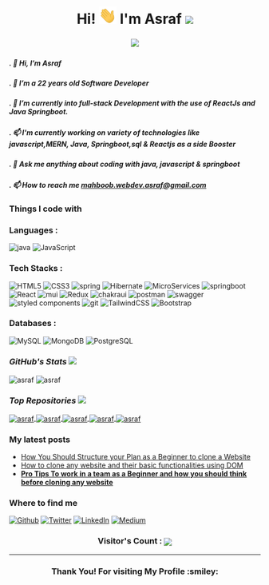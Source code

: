 <h1 align="center"> Hi! <img src="https://raw.githubusercontent.com/ABSphreak/ABSphreak/master/gifs/Hi.gif" width="35"/> I'm  Asraf <img src="https://emojis.slackmojis.com/emojis/images/1531849430/4246/blob-sunglasses.gif?1531849430" width="30"/></h1>

<h3 align="center"> <img src="https://readme-typing-svg.herokuapp.com?color=007FFF&lines=Full+Stack+Developer+%3A)" /> </h3>

<!-- <h3><i>A Passionate & Enthusiastic Full-Stack Web Developer</i></h3> -->
<!-- <p>From Starting Learning Machine Design  to the running sets of logics in the javascript Engine,The journey of learning has been great. I am fascinating about how a chunks of code can do magics. I am more excited to be a part of those revolutionary ideas that will gonna  impact the billions of lives,That's why I joined coding bootcamp to accelerate my gears of intense learning desires in the Full Stack Web Development. </p> -->

##### . 👋 Hi, I’m  Asraf
##### . 👀 I’m a 22 years old Software Developer
##### . 🌱 I’m currently into full-stack Development with the use of ReactJs and Java Springboot.
##### . 📫 I'm currently working on variety of technologies like javascript,MERN, Java, Springboot,sql & Reactjs as a side Booster
##### . 🌱 Ask me anything about coding with java, javascript & springboot
<!-- ##### . 💞️ I’m looking for full-time opportunity in frontend || backend || full-stack -->
##### . 📫 How to reach me mahboob.webdev.asraf@gmail.com

<h3>Things I code with</h3>

<h3 align="left">Languages :</h3>
<div align="left">
 <img alt="java" src="https://img.shields.io/badge/Java-ED8B00?style=for-the-badge&logo=java&logoColor=white" />	
  <img alt="JavaScript" src="https://img.shields.io/badge/javascript-%23323330.svg?style=for-the-badge&logo=javascript&logoColor=%23F7DF1E"/> 
<!--   <img alt="Python" src="https://img.shields.io/badge/python-%2314354C.svg?style=for-the-badge&logo=python&logoColor=white"/> -->
</div>

<h3 align="left">Tech Stacks :</h3>
<div align="left">
<img alt="HTML5" src="https://img.shields.io/badge/html5-%23E34F26.svg?style=for-the-badge&logo=html5&logoColor=white"/>
<img alt="CSS3" src="https://img.shields.io/badge/css3-%231572B6.svg?style=for-the-badge&logo=css3&logoColor=white"/> 
<!-- <img alt="JavaScript" src="https://img.shields.io/badge/javascript-%23323330.svg?style=for-the-badge&logo=javascript&logoColor=%23F7DF1E"/> 
<img alt="Java" src="https://img.shields.io/badge/Java-ED8B00?style=for-the-badge&logo=Java&logoColor=white" /> -->
<img alt="spring" src="https://img.shields.io/badge/Spring-6DB33F?style=for-the-badge&logo=spring&logoColor=white" />
	<img alt="Hibernate" src="https://img.shields.io/badge/Hibernate-6f5166?style=for-the-badge&logo=Hibernate&logoColor=white" />
	<img alt="MicroServices" src="https://img.shields.io/badge/MicroServices-6DB33F?style=for-the-badge&logo=MicroServices&logoColor=white" />
<img alt="springboot" src="https://img.shields.io/badge/SpringBoot-6DB33F?style=for-the-badge&logo=springboot&logoColor=white" />
<!-- <img alt="NodeJS" src="https://img.shields.io/badge/node.js-%2343853D.svg?style=for-the-badge&logo=node-dot-js&logoColor=white"/> -->
<!-- <img alt="ExpressJS" src="https://img.shields.io/badge/Express.js-000000?style=for-the-badge&logo=express&logoColor=white"/> -->
<img alt="React" src="https://img.shields.io/badge/react-%2320232a.svg?style=for-the-badge&logo=react&logoColor=%2361DAFB"/>
<img alt="mui" src="https://img.shields.io/badge/Material%20UI-007FFF?style=for-the-badge&logo=mui&logoColor=white"/>
<img alt="Redux" src="https://img.shields.io/badge/Redux-593D88?style=for-the-badge&logo=redux&logoColor=white"/>
<img alt="chakraui" src="https://img.shields.io/badge/Chakra--UI-319795?style=for-the-badge&logo=chakra-ui&logoColor=white"/>
<img alt="postman" src="https://img.shields.io/badge/Postman-EF5B25?style=for-the-badge&logo=postman&logoColor=white"/>
	<img alt="swagger" src="https://img.shields.io/badge/Swagger-6DB33F?style=for-the-badge&logo=Swagger&logoColor=white"/>
	
<img alt="styled components" src="https://img.shields.io/badge/Styled_Components-db7092?style=for-the-badge&logo=styled-components&logoColor=white"/>
<img alt="git" src="https://img.shields.io/badge/Git-F05032?style=for-the-badge&logo=git&logoColor=white"/>
	
	

<img alt="TailwindCSS" src="https://img.shields.io/badge/Tailwind_CSS-38B2AC?style=for-the-badge&logo=tailwind-css&logoColor=white"/> 
<img alt="Bootstrap" src="https://img.shields.io/badge/bootstrap-%23563D7C.svg?style=for-the-badge&logo=bootstrap&logoColor=white"/>
<!-- <img alt="sass" src="https://img.shields.io/badge/Sass-CC6699?style=for-the-badge&logo=sass&logoColor=white"/> -->
<br>

<!-- <img alt="NextJS" src="https://img.shields.io/badge/next.js-000000?style=for-the-badge&logo=nextdotjs&logoColor=white"/> -->
<!-- <img alt="sockteio" src="https://img.shields.io/badge/Socket.io-010101?&style=for-the-badge&logo=Socket.io&logoColor=white"/> -->
</div>



<h3 align="left">Databases :</h3>
<div align="left">
  <img alt="MySQL" src="https://img.shields.io/badge/mysql-%2300f.svg?style=for-the-badge&logo=mysql&logoColor=white"/>
  <img alt="MongoDB" src ="https://img.shields.io/badge/MongoDB-4EA94B?style=for-the-badge&logo=mongodb&logoColor=white"/>
<!--   <img alt="SQLite" src ="https://img.shields.io/badge/sqlite-%2307405e.svg?style=for-the-badge&logo=sqlite&logoColor=white"/> -->
  <img alt="PostgreSQL" src ="https://img.shields.io/badge/PostgreSQL-316192?style=for-the-badge&logo=postgresql&logoColor=white"/>
</div>


<!-- <h3 align="left">Hosting :</h3>-->
<!-- <div align="left"> -->
<!--   <img alt="AWS" src="https://img.shields.io/badge/Amazon_AWS-FF9900?style=for-the-badge&logo=amazonaws&logoColor=white"/> -->
<!--   <img alt="DigitalOcean" src="https://img.shields.io/badge/DigitalOcean-%230167ff.svg?style=for-the-badge&logo=digitalOcean&logoColor=white"/> -->
<!--   <img alt="Firebase" src="https://img.shields.io/badge/firebase-%23039BE5.svg?style=for-the-badge&logo=firebase"/>
  <img alt="Heroku" src="https://img.shields.io/badge/heroku-%23430098.svg?style=for-the-badge&logo=heroku&logoColor=white"/>
  <img alt="Vercel" src="https://img.shields.io/badge/Vercel-000000?style=for-the-badge&logo=vercel&logoColor=white"/>
  <img alt="Netlify" src="https://img.shields.io/badge/Netlify-00C7B7?style=for-the-badge&logo=netlify&logoColor=white"/> -->
<!-- </div><br/> -->



<h3><i>GitHub's Stats <img src="https://camo.githubusercontent.com/f11b92476ee793cfe97f20e0564ab552bd9bd670179d7b6772c59bb4d3218ca6/68747470733a2f2f692e70696e696d672e636f6d2f6f726967696e616c732f36352f63342f66342f36356334663435323537316265313236316539633632336637646134383861632e676966" width="35"/></i></h3>
<p>
<img align="center" src="https://github-readme-stats.vercel.app/api?username=mm-asraf&count_private=true&show_icons=true&include_all_commits=true&hide=issues,contribs&border_radius=0&locale=en" alt="asraf" height="139"/>
	<img align="center" src="https://github-readme-stats.vercel.app/api/top-langs/?username=mm-asraf&layout=compact&exclude_repo=FT-WEB-12-U3-C4-Eval&border_radius=0" alt="asraf" height="139" />
</p>




<h3><i>Top Repositories <img src="https://external-content.duckduckgo.com/iu/?u=https%3A%2F%2Fblog.rapidapi.com%2Fwp-content%2Fuploads%2F2017%2F01%2Foctocat.gif&f=1&nofb=1" width="50" /> </i></h3>

<p>
	
<a href="https://github.com/mm-asraf/NordStrom">
<img align="center" src="https://github-readme-stats.vercel.app/api/pin/?username=mm-asraf&repo=NordStrom&locale=en&border_radius=0&border_color=02D892&bg_color=0D1117&title_color=C9D1D9&text_color=8B949E&icon_color=02D892" alt="asraf"/>
</a>


<a href="https://github.com/mm-asraf/Realtime-chat-app">
<img align="center" src="https://github-readme-stats.vercel.app/api/pin/?username=mm-asraf&repo=Realtime-chat-app&locale=en&border_radius=0&border_color=02D892&bg_color=0D1117&title_color=C9D1D9&text_color=8B949E&icon_color=02D892" alt="asraf"/>
</a>


<a href="https://github.com/mm-asraf/weather-web-app">
<img align="center" src="https://github-readme-stats.vercel.app/api/pin/?username=mm-asraf&repo=weather-web-app&locale=en&border_radius=0&border_color=02D892&bg_color=0D1117&title_color=C9D1D9&text_color=8B949E&icon_color=02D892" alt="asraf"/>
</a>

<a href="https://github.com/mm-asraf/storiesBooks">
<img align="center" src="https://github-readme-stats.vercel.app/api/pin/?username=mm-asraf&repo=storiesBooks&locale=en&border_radius=0&border_color=02D892&bg_color=0D1117&title_color=C9D1D9&text_color=8B949E&icon_color=02D892" alt="asraf"/>
</a>


 
<a href="https://github.com/mm-asraf/jwtauth">
<img align="center" src="https://github-readme-stats.vercel.app/api/pin/?username=mm-asraf&repo=jwtauth&locale=en&border_radius=0&border_color=02D892&bg_color=0D1117&title_color=C9D1D9&text_color=8B949E&icon_color=02D892" alt="asraf"/>
</a>



</p>

<h3>My latest posts</h3>
<ul>
  <li><a href="https://hashnode.com/post/cloning-of-e-commerce-website-tanishqcoin-cksxeehp10myukxs1eabcaqcc"> How You Should Structure your Plan as a Beginner to clone a Website</i></li>
    
   <li><a href="https://shwetamane13.hashnode.dev/cloning-the-purplle-website"> How to clone any website and their basic functionalities using DOM</i></li>
    
  
  <li><a href="https://hashnode.com/post/cloning-of-e-commerce-website-sugarcosmetic-mvp-clone-cku8cpsau0hn6szs15j8bcy53"><b>Pro Tips To work in a team as a Beginner and how you should think before cloning any website</b></a><br/></li>
  
  
  
</ul>




<h3>Where to find me</h3>
<p><a href="https://github.com/mm-asraf" target="_blank"><img alt="Github" src="https://img.shields.io/badge/GitHub-%2312100E.svg?&style=for-the-badge&logo=Github&logoColor=white" /></a> <a href="https://twitter.com/mahboob_asraf" target="_blank"><img alt="Twitter" src="https://img.shields.io/badge/twitter-%231DA1F2.svg?&style=for-the-badge&logo=twitter&logoColor=white" /></a> <a href="https://www.linkedin.com/in/mahboob-asraf/" target="_blank"><img alt="LinkedIn" src="https://img.shields.io/badge/linkedin-%230077B5.svg?&style=for-the-badge&logo=linkedin&logoColor=white" /></a> <a href="https://hashnode.com/@Mahboob786" target="_blank"><img alt="Medium" src="https://img.shields.io/badge/hashnode-%3333ff.svg?&style=for-the-badge&logo=hashnode&logoColor=white" /></a>
</p>

<h3 align="center">Visitor's Count :  <img align="center" src="https://profile-counter.glitch.me/mm-asraf/count.svg"/></h3>

------------
<h3 align="center">Thank You! For visiting My Profile :smiley:</h3>

